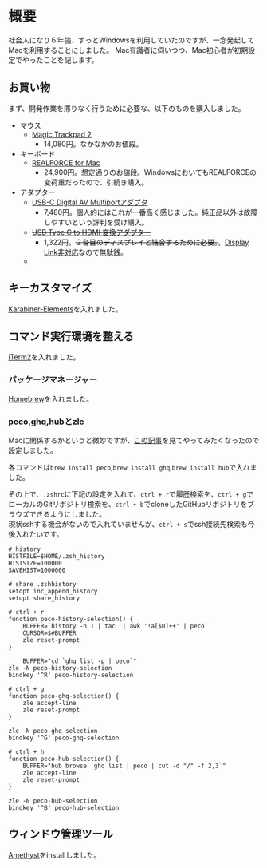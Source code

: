 # 概要

社会人になり６年強、ずっとWindowsを利用していたのですが、一念発起してMacを利用することにしました。
Mac有識者に伺いつつ、Mac初心者が初期設定でやったことを記します。

## お買い物

まず、開発作業を滞りなく行うために必要な、以下のものを購入しました。

* マウス
  * [Magic Trackpad 2](https://www.apple.com/jp/shop/product/MJ2R2J/A/magic-trackpad-2-シルバー?fnode=ebd272c6a688b941a8bfed43c76420b73d17df962885ce4f9c52d94114ad608cf7f6558f10138bb63f45341330e33e5b9626c72cdc7c97d76719918ac3bdd95002a9090d99c4d690bc2237afecc805332f478b03cc90c537bb6968ea1c5a48914d34f17e654546b05ad3e5032cb49a0d)
    * 14,080円。なかなかのお値段。
* キーボード
  * [REALFORCE for Mac](https://www.realforce.co.jp/products/R2TL-JPVM-WH/)
    * 24,900円。想定通りのお値段。WindowsにおいてもREALFORCEの変荷重だったので、引続き購入。
* アダプター
  * [USB-C Digital AV Multiportアダプタ](https://www.apple.com/jp/shop/product/MUF82ZA/A/usb-c-digital-av-multiportアダプタ?fnode=540dfac785e689c1d520f2f513715743c294ddf38a598d0ac6cb6ceb9a415c5e390d7c6d14d57c0bf318235db605ff79936cf7eb0e427d15ff2c8daf4dd712457fd42eb11e83fa2904ec673616dc1e473e194d79dac24f1aff2df2ed68b9d31f3558357087e8aa5b3a94bc09c904651d&fs=fh%3D459d%252B45b0)
    * 7,480円。個人的にはこれが一番高く感じました。純正品以外は故障しやすいという評判を受け購入。
  * ~~[USB Type C to HDMI 変換アダプター](https://www.amazon.co.jp/gp/product/B088NNLQVS/)~~
    * 1,322円。~~２台目のディスプレイと結合するために必要。~~。[Display Link非対応](https://yukimejiyoung.com/macbook-air-dual/)なので無駄銭。
  * 

## キーカスタマイズ

[Karabiner-Elements](https://karabiner-elements.pqrs.org)を入れました。

## コマンド実行環境を整える

[iTerm2](https://iterm2.com)を入れました。

### パッケージマネージャー

[Homebrew](https://brew.sh/index_ja)を入れました。

### peco,ghq,hubとzle

Macに関係するかというと微妙ですが、[この記事](https://qiita.com/reireias/items/fd96d67ccf1fdffb24ed)を見てやってみたくなったので設定しました。

各コマンドは`brew install peco`,`brew install ghq`,`brew install hub`で入れました。

その上で、`.zshrc`に下記の設定を入れて、`ctrl + r`で履歴検索を、`ctrl + g`でローカルのGitリポジトリ検索を、`ctrl + b`でcloneしたGitHubリポジトリをブラウズできるようにしました。  
現状sshする機会がないので入れていませんが、`ctrl + s`でssh接続先検索も今後入れたいです。

```shell
# history
HISTFILE=$HOME/.zsh_history
HISTSIZE=100000
SAVEHIST=1000000

# share .zshhistory
setopt inc_append_history
setopt share_history

# ctrl + r
function peco-history-selection() {
    BUFFER=`history -n 1 | tac  | awk '!a[$0]++' | peco`
    CURSOR=$#BUFFER
    zle reset-prompt
}

    BUFFER="cd `ghq list -p | peco`"
zle -N peco-history-selection
bindkey '^R' peco-history-selection

# ctrl + g
function peco-ghq-selection() {
    zle accept-line
    zle reset-prompt
}

zle -N peco-ghq-selection
bindkey '^G' peco-ghq-selection

# ctrl + h
function peco-hub-selection() {
    BUFFER="hub browse `ghq list | peco | cut -d "/" -f 2,3`"
    zle accept-line
    zle reset-prompt
}

zle -N peco-hub-selection
bindkey '^B' peco-hub-selection
```

## ウィンドウ管理ツール

[Amethyst](https://github.com/ianyh/Amethyst)をinstallしました。

